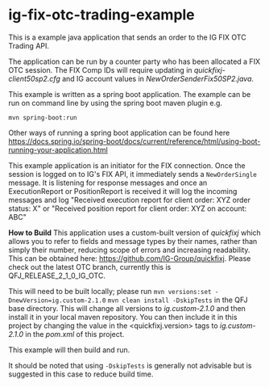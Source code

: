 ig-fix-otc-trading-example
==========

This is a example java application that sends an order to the IG FIX OTC Trading API.

The application can be run by a counter party who has been allocated a FIX OTC session. The FIX Comp IDs will require updating in 
_quickfixj-client50sp2.cfg_
and IG account values in 
_NewOrderSenderFix50SP2.java_.

This example is written as a spring boot application.  The example can be run on command line by using the spring boot maven plugin e.g. 
 
 `mvn spring-boot:run`

Other ways of running a spring boot application can be found here 
https://docs.spring.io/spring-boot/docs/current/reference/html/using-boot-running-your-application.html


This example application is an initiator for the FIX connection. Once the session is logged on to IG's FIX API, it immediately sends a `NewOrderSingle` message. It is listening for response messages and once an ExecutionReport or PositionReport is received it will log the incoming messages and log "Received execution report for client order: XYZ order status: X" or "Received position report for client order: XYZ on account: ABC" 

**How to Build**
This application uses a custom-built version of _quickfixj_ which allows you to refer to fields and message types by their names, rather than simply their number, reducing scope of errors and increasing readability. This can be obtained here: https://github.com/IG-Group/quickfixj. Please check out the latest OTC branch, currently this is QFJ_RELEASE_2_1_0_IG_OTC.

This will need to be built locally; please run
`mvn versions:set -DnewVersion=ig.custom-2.1.0`
`mvn clean install -DskipTests`
in the QFJ base directory. This will change all versions to _ig.custom-2.1.0_ and then install it in your local maven repository. You can then include it in this project by changing the value in the <quickfixj.version> tags to _ig.custom-2.1.0_ in the _pom.xml_ of this project.

This example will then build and run.

It should be noted that using `-DskipTests` is generally not advisable but is suggested in this case to reduce build time.


